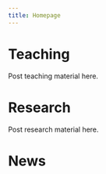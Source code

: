 ```yaml
---
title: Homepage
---
```


# Teaching

Post teaching material here.

# Research

Post research material here.

# News

